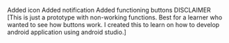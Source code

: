 Added icon
Added notification
Added functioning buttons
DISCLAIMER [This is just a prototype with non-working functions. Best for a learner who wanted to see how buttons work. I created this to learn on how to develop android application using android studio.]
